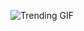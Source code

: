 
<!-- GIF_SECTION -->
![Trending GIF](https://media3.giphy.com/media/v1.Y2lkPThiYjIxNzcycWRha29kM2d3NWplNjhsZjI5aGRhYnUycHhkdHo4ZGFtaTh6aXkwcSZlcD12MV9naWZzX3NlYXJjaCZjdD1n/WQxhrCs2cHuyA/giphy.gif)
<!-- END_GIF_SECTION -->
